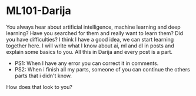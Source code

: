 # ML101-Darija
<p >You always hear about artificial intelligence, machine learning and deep learning? Have you searched for them and really want to learn them? Did you have difficulties? I think I have a good idea, we can start learning together here. I will write what I know about ai, ml and dl in posts and explain some basics to you. All this in Darija and every post is a part.
</p>
<ul>
<li>
PS1: When I have any error you can correct it in comments.
</li>
<li>
PS2: When i finish all my parts, someone of you can continue the others parts that i didn't know.
</li>
</ul>
<p >
How does that look to you?
</p>
